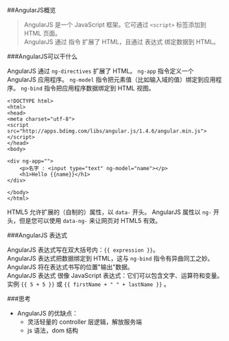 ##AngularJS概览

> AngularJS 是一个 JavaScript 框架。它可通过 `<script>` 标签添加到 HTML 页面。    
> AngularJS 通过 指令 扩展了 HTML，且通过 表达式 绑定数据到 HTML。    

###AngularJS可以干什么

AngularJS 通过 `ng-directives` 扩展了 HTML。
`ng-app` 指令定义一个 AngularJS 应用程序。
`ng-model` 指令把元素值（比如输入域的值）绑定到应用程序。
`ng-bind` 指令把应用程序数据绑定到 HTML 视图。    
    
	<!DOCTYPE html>
	<html>
	<head>
	<meta charset="utf-8">
	<script src="http://apps.bdimg.com/libs/angular.js/1.4.6/angular.min.js"></script>
	</head>
	<body>

	<div ng-app="">
	 	<p>名字 : <input type="text" ng-model="name"></p>
	 	<h1>Hello {{name}}</h1>
	</div>

	</body>
	</html>
    
HTML5 允许扩展的（自制的）属性，以 `data-` 开头。
AngularJS 属性以 `ng-` 开头，但是您可以使用 `data-ng-` 来让网页对 HTML5 有效。    

###AngularJS 表达式    

AngularJS 表达式写在双大括号内：`{{ expression }}`。    
AngularJS 表达式把数据绑定到 HTML，这与 `ng-bind` 指令有异曲同工之妙。    
AngularJS 将在表达式书写的位置"输出"数据。    
AngularJS 表达式 很像 JavaScript 表达式：它们可以包含文字、运算符和变量。    
实例 `{{ 5 + 5 }}` 或 `{{ firstName + " " + lastName }}` 。     

###思考    
* AngularJS 的优缺点：
	+ 灵活轻量的 controller 层逻辑，解放服务端
	+ js 语法，dom 结构

